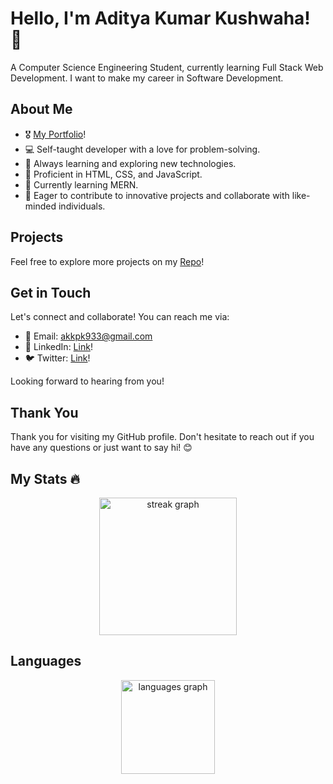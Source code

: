 # Hello, I'm Aditya Kumar Kushwaha! 👋

A Computer Science Engineering Student, currently learning Full Stack Web Development. I want to make my career in Software Development.

## About Me

- 🎖️ [My Portfolio](github.com/adityakkpk)!
- 💻 Self-taught developer with a love for problem-solving.
- 🌱 Always learning and exploring new technologies.
- 🔧 Proficient in HTML, CSS, and JavaScript.
- 🌱 Currently learning MERN.
- 🚀 Eager to contribute to innovative projects and collaborate with like-minded individuals.
   

## Projects

Feel free to explore more projects on my [Repo](https://github.com/adityakkpk?tab=repositories)!

## Get in Touch

Let's connect and collaborate! You can reach me via:

- 📧 Email: akkpk933@gmail.com
- 💬 LinkedIn: [Link](https://www.linkedin.com/in/adityakumarkushwaha/)!
- 🐦 Twitter: [Link](https://twitter.com/akkpk)!

Looking forward to hearing from you!

## Thank You

Thank you for visiting my GitHub profile. Don't hesitate to reach out if you have any questions or just want to say hi! 😊

## My Stats 🔥

<div align="center">
  <img src="https://streak-stats.demolab.com?user=adityakkpk&locale=en&mode=daily&theme=dark&hide_border=false&border_radius=5&order=3" height="220" alt="streak graph"  />
</div>

## Languages

<div align="center">
  <img src="https://github-readme-stats.vercel.app/api/top-langs?username=adityakkpk&locale=en&hide_title=false&layout=compact&card_width=320&langs_count=5&theme=dracula&hide_border=false&order=2" height="150" alt="languages graph"  />
</div>

